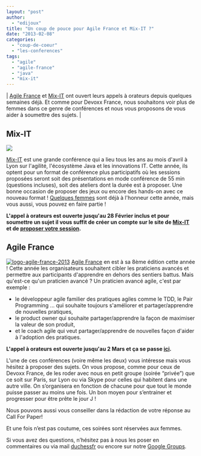 ```yaml
---
layout: "post"
author: 
  - "edijoux"
title: "Un coup de pouce pour Agile France et Mix-IT ?"
date: "2013-02-08"
categories: 
  - "coup-de-coeur"
  - "les-conferences"
tags: 
  - "agile"
  - "agile-france"
  - "java"
  - "mix-it"
---
```


| [Agile France](http://conf.­agile-­france.­org) et [Mix-IT](http://www.mix-it.fr/) ont ouvert leurs appels à orateurs depuis quelques semaines déjà. Et comme pour Devoxx France, nous souhaitons voir plus de femmes dans ce genre de conférences et nous vous proposons de vous aider à soumettre des sujets. |

## Mix-IT

![](/assets/2013/02/2013-02-08-un-coup-de-pouce-pour-agile-france-et-mix-it/logo-mixit.png)

[Mix-IT](http://www.mix-it.fr/) est une grande conférence qui a lieu tous les ans au mois d'avril à Lyon sur l'agilité, l'écosystème Java et les innovations IT. Cette année, ils optent pour un format de conférence plus participatifs où les sessions proposées seront soit des présentations en mode conférence de 55 min (questions incluses), soit des ateliers dont la durée est à proposer. Une bonne occasion de proposer des jeux ou encore des hands-on avec ce nouveau format ! [Quelques femmes](http://www.mix-it.fr/article/35/les-filles-a-l-honneur-) sont déjà à l'honneur cette année, mais vous aussi, vous pouvez en faire partie !

**L'appel à orateurs est ouverte jusqu'au 28 Février inclus et pour soumettre un sujet il vous suffit de créer un compte sur le site de [Mix-IT](http://www.mix-it.fr/login) et de [proposer votre session](http://www.mix-it.fr/session/new).**

## Agile France

[![logo-agile-france-2013](/assets/2013/02/2013-02-08-un-coup-de-pouce-pour-agile-france-et-mix-it/logo-agile-france-2013.png)](/assets/2013/02/2013-02-08-un-coup-de-pouce-pour-agile-france-et-mix-it/logo-agile-france-2013.png) [Agile France](conf.agile-france.org) en est à sa 8ème édition cette année ! Cette année les organisateurs souhaitent cibler les praticiens avancés et permettre aux participants d'apprendre en dehors des sentiers battus. Mais qu'est-ce qu'un praticien avancé ? Un praticien avancé agile, c'est par exemple :

- le développeur agile familier des pratiques agiles comme le TDD, le Pair Programming ... qui souhaite toujours s'améliorer et partager/apprendre de nouvelles pratiques,
- le product owner qui souhaite partager/apprendre la façon de maximiser la valeur de son produit,
- et le coach agile qui veut partager/apprendre de nouvelles façon d'aider à l'adoption des pratiques.

**L'appel à orateurs est ouverte jusqu'au 2 Mars et ça se passe [ici](http://www.conference-agile.fr/orateur.html).**

L'une de ces conférences (voire même les deux) vous intéresse mais vous hésitez à proposer des sujets. On vous propose, comme pour ceux de Devoxx France, de les roder avec nous en petit groupe (soirée “privée”) que ce soit sur Paris, sur Lyon ou via Skype pour celles qui habitent dans une autre ville. On s’organisera en fonction de chacune pour que tout le monde puisse passer au moins une fois. Un bon moyen pour s’entrainer et progresser pour être prête le jour J !

Nous pouvons aussi vous conseiller dans la rédaction de votre réponse au Call For Paper!

Et une fois n’est pas coutume, ces soirées sont réservées aux femmes.

Si vous avez des questions, n’hésitez pas à nous les poser en commentaires ou via mail [duchessfr](mailto:duchessfr@gmail.com) ou encore sur notre [Google Groups](https://groups.google.com/forum/?hl=fr&fromgroups#!forum/duchessfr).
